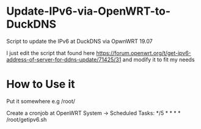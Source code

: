# Update-IPv6-via-OpenWRT-to-DuckDNS
Script to update the IPv6 at DuckDNS via OpwnWRT 19.07

I just edit the script that found here https://forum.openwrt.org/t/get-ipv6-address-of-server-for-ddns-update/71425/31 and modify it to fit my needs

# How to Use it
Put it somewhere e.g /root/

Create a cronjob at OpenWRT System -> Scheduled Tasks: */5 * * * * /root/getipv6.sh
